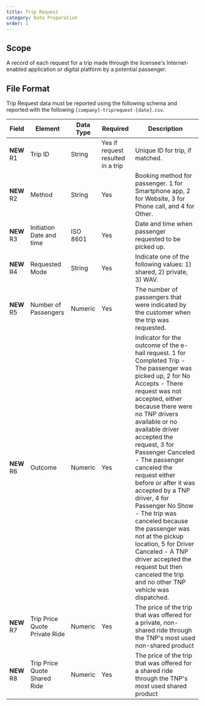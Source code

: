 ```yaml
---
title: Trip Request
category: Data Preparation
order: 1
---
```


## Scope

A record of each request for a trip made through the licensee's Internet-enabled application or digital platform by a potential passenger.

## File Format

Trip Request data must be reported using the following schema and reported with the following `[company]-triprequest-[date].csv`.

| Field | Element                       | Data Type                           | Required | Description                                                       | 
|-------------------------------------------------------------------------------------------------------------------------------|-------------------------------|-------------------------------------|----------|-------------------------------------------------------------------------------------------------------------------------------------------------------------------------------------------------------------------------------------------------------------------------------------------------------------------------------------------------------------------------------------------------------------------------------------------------------------------------------------------------------------------------------------------------------------------------------| 
| **NEW** R1 | Trip ID				         | String                              | Yes if request resulted in a trip      | Unique ID for trip, if matched.                                                        | 
| **NEW** R2 | Method                		 | String            				   | Yes      | Booking method for passenger. 1 for Smartphone app, 2 for Website, 3 for Phone call, and 4 for Other.   | 
| **NEW** R3 | Initiation Date and time		 | ISO 8601                            | Yes      | Date and time when passenger requested to be picked up.  | 
| **NEW** R4| Requested Mode                  | String 							   | Yes      | Indicate one of the following values: 1) shared, 2) private, 3) WAV.    |
| **NEW** R5| Number of Passengers          | Numeric							   | Yes      | The number of passengers that were indicated by the customer when the trip was requested.   |
| **NEW** R6| Outcome                       | Numeric							   | Yes      | Indicator for the outcome of the e-hail request. 1 for Completed Trip - The passenger was picked up, 2 for No Accepts - There request was not accepted, either because there were no TNP drivers available or no available driver accepted the request, 3 for Passenger Canceled - The passenger canceled the request either before or after it was accepted by a TNP driver, 4 for Passenger No Show - The trip was canceled because the passenger was not at the pickup location, 5 for Driver Canceled - A TNP driver accepted the request but then canceled the trip and no other TNP vehicle was dispatched.   |
| **NEW** R7| Trip Price Quote Private Ride          | Numeric							   | Yes      | The price of the trip that was offered for a private, non-shared ride through the TNP's most used non-shared product   |
| **NEW** R8| Trip Price Quote Shared Ride          | Numeric							   | Yes      | The price of the trip that was offered for a shared ride through the TNP's most used shared product   |